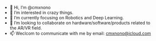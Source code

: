 - 👋 Hi, I’m @cmxnono
- 👀 I’m interested in crazy things.
- 🌱 I’m currently focusing on Robotics and Deep Learning.
- 💞️ I’m looking to collaborate on hardware/software/products related to the AR/VR field.
- 📫 Weclcom to communicate with me by email: cmxnono@icloud.com

<!---
cmxnono/cmxnono is a ✨ special ✨ repository because its `README.md` (this file) appears on your GitHub profile.
You can click the Preview link to take a look at your changes.
--->

